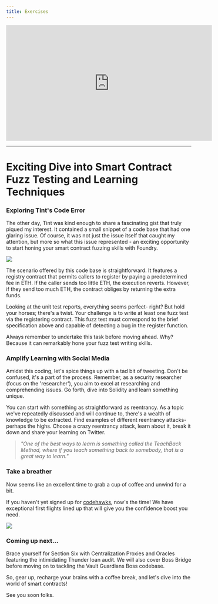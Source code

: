 ```yaml
---
title: Exercises
---
```


<iframe width="560" height="315" src="https://www.youtube.com/embed/-oBnbA3-QCw?si=4d-6BdnhvYMoyiWd" title="YouTube video player" frameborder="0" allow="accelerometer; autoplay; clipboard-write; encrypted-media; gyroscope; picture-in-picture; web-share" allowfullscreen></iframe>

---

# Exciting Dive into Smart Contract Fuzz Testing and Learning Techniques

### Exploring Tint's Code Error

The other day, Tint was kind enough to share a fascinating gist that truly piqued my interest. It contained a small snippet of a code base that had one glaring issue. Of course, it was not just the issue itself that caught my attention, but more so what this issue represented - an exciting opportunity to start honing your smart contract fuzzing skills with Foundry.

![](https://cdn.videotap.com/cVgMHZy43EUCFjsPdVYm-15.24.png)

The scenario offered by this code base is straightforward. It features a registry contract that permits callers to register by paying a predetermined fee in ETH. If the caller sends too little ETH, the execution reverts. However, if they send too much ETH, the contract obliges by returning the extra funds.

Looking at the unit test reports, everything seems perfect- right? But hold your horses; there's a twist. Your challenge is to write at least one fuzz test via the registering contract. This fuzz test must correspond to the brief specification above and capable of detecting a bug in the register function.

Always remember to undertake this task before moving ahead. Why? Because it can remarkably hone your fuzz test writing skills.

### Amplify Learning with Social Media

Amidst this coding, let's spice things up with a tad bit of tweeting. Don't be confused, it's a part of the process. Remember, as a security researcher (focus on the 'researcher'), you aim to excel at researching and comprehending issues. Go forth, dive into Solidity and learn something unique.

You can start with something as straightforward as reentrancy. As a topic we've repeatedly discussed and will continue to, there's a wealth of knowledge to be extracted. Find examples of different reentrancy attacks- perhaps the highs. Choose a crazy reentrancy attack, learn about it, break it down and share your learning on Twitter.

> _"One of the best ways to learn is something called the TeachBack Method, where if you teach something back to somebody, that is a great way to learn."_

### Take a breather

Now seems like an excellent time to grab a cup of coffee and unwind for a bit.

If you haven't yet signed up for [codehawks](https://codehawks.com), now's the time! We have exceptional first flights lined up that will give you the confidence boost you need.

![](https://cdn.videotap.com/08R5XEP6FtKgKciMJKrm-101.6.png)

### Coming up next...

Brace yourself for Section Six with Centralization Proxies and Oracles featuring the intimidating Thunder loan audit. We will also cover Boss Bridge before moving on to tackling the Vault Guardians Boss codebase.

So, gear up, recharge your brains with a coffee break, and let's dive into the world of smart contracts!

See you soon folks.
